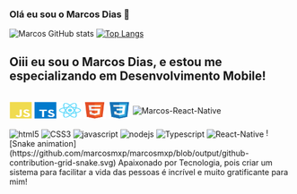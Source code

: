### Olá eu sou o Marcos Dias 👋

![Marcos GitHub stats](https://github-readme-stats.vercel.app/api?username=marcosmxp&show_icons=true&theme=radical) [![Top Langs](https://github-readme-stats.vercel.app/api/top-langs/?username=marcosmxp&layout=compact)](https://github.com/anuraghazra/github-readme-stats)
## Oiii eu sou o Marcos Dias, e estou me especializando em Desenvolvimento Mobile!
<div style="display: inline_block"><br>
  <img align="center" alt="Marcos-Js" height="30" width="40" src="https://raw.githubusercontent.com/devicons/devicon/master/icons/javascript/javascript-plain.svg">
  <img align="center" alt="Marcos-Ts" height="30" width="40" src="https://raw.githubusercontent.com/devicons/devicon/master/icons/typescript/typescript-plain.svg">
  <img align="center" alt="Marcos-React-Native" height="30" width="40" src="https://raw.githubusercontent.com/devicons/devicon/master/icons/react/react-original.svg">
  <img align="center" alt="Marcos-HTML" height="30" width="40" src="https://raw.githubusercontent.com/devicons/devicon/master/icons/html5/html5-original.svg">
  <img align="center" alt="Marcos-CSS" height="30" width="40" src="https://raw.githubusercontent.com/devicons/devicon/master/icons/css3/css3-original.svg">
  <img align="center" alt="Marcos-React-Native" height="30" width="40" src="https://cdn.jsdelivr.net/gh/devicons/devicon/icons/nodejs/nodejs-original.svg">
</div>

<div style="display:inline_block"><br/>
  <img align="center"alt="html5" src="https://img.shields.io/badge/HTML5-E34F26?style=for-the-badge&logo=html5&logoColor=white"/>
  <img align="center"alt="CSS3" src="https://img.shields.io/badge/CSS3-1572B6?style=for-the-badge&logo=css3&logoColor=white"/>
  <img align="center"alt="javascript" src="https://img.shields.io/badge/JavaScript-F7DF1E?style=for-the-badge&logo=javascript&logoColor=black"/>
  <img align="center"alt="nodejs" src="https://img.shields.io/badge/Node.js-43853D?style=for-the-badge&logo=node.js&logoColor=white"/>
  <img align="center"alt="Typescript" src="https://img.shields.io/badge/TypeScript-007ACC?style=for-the-badge&logo=typescript&logoColor=white"/>
  <img align="center"alt="React-Native" src="https://img.shields.io/badge/React_Native-20232A?style=for-the-badge&logo=react&logoColor=61DAFB"/>
  ![Snake animation](https://github.com/marcosmxp/marcosmxp/blob/output/github-contribution-grid-snake.svg)
  Apaixonado por Tecnologia, pois criar um sistema para facilitar a vida das pessoas é incrível e muito gratificante para mim!

